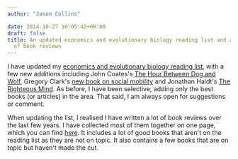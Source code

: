 ```yaml
---
author: "Jason Collins"

date: 2014-10-27 10:05:42+00:00
draft: false
title: An updated economics and evolutionary biology reading list and a collection
  of book reviews
---
```


I have updated my [economics and evolutionary biology reading list](https://www.jasoncollins.blog/economics-and-evolutionary-biology-reading-list/), with a few new additions including John Coates's [The Hour Between Dog and Wolf](https://www.jasoncollins.blog/the-biology-of-boom-and-bust/), Gregory Clark's [new book on social mobility](https://www.jasoncollins.blog/the-genetic-basis-of-social-mobility/) and Jonathan Haidt's [The Righteous Mind](https://www.jasoncollins.blog/haidts-the-righteous-mind/). As before, I have been selective, adding only the best books (or articles) in the area. That said, I am always open for suggestions or comment.

When updating the list, I realised I have written a lot of book reviews over the last few years. I have collected most of them together on one page, which you can find [here](https://www.jasoncollins.blog/book-reviews/). It includes a lot of good books that aren't on the reading list as they are not on topic. It also contains a few books that are on topic but haven't made the cut.
